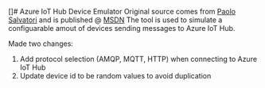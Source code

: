 []# Azure IoT Hub Device Emulator
Original source comes from [Paolo Salvatori](https://social.msdn.microsoft.com/profile/paolo%20salvatori/) and is published @ [MSDN]( https://code.msdn.microsoft.com/How-to-read-events-from-an-1641eb1b)
The tool is used to simulate a configuarable amout of devices sending messages to Azure IoT Hub.

Made two changes:
1. Add protocol selection (AMQP, MQTT, HTTP) when connecting to Azure IoT Hub
2. Update device id to be random values to avoid duplication
